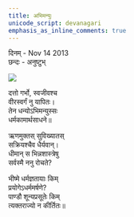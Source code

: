 ```yaml
---
title: अभिमन्युः
unicode_script: devanagari
emphasis_as_inline_comments: true
---
```

दिनम् \- Nov 14 2013  
छन्दः \- अनुष्टुभ्  
    
[![](https://upload.wikimedia.org/wikipedia/commons/thumb/1/1a/Halebid2.JPG/320px-Halebid2.JPG)](https://upload.wikimedia.org/wikipedia/commons/thumb/1/1a/Halebid2.JPG/320px-Halebid2.JPG)  
    
    
दत्तो गर्भो, स्वजीवश्च  
वीरस्वर्गं नु यापितः।  
तेन धन्योऽभिमन्युस्सः  
धर्मकामार्थसाधने॥  
    
ऋणमुक्तस् सुविख्यातस्  
सक्रियश्चैव धैर्यवान्।  
धीमान् स भिन्नशास्त्रेषु  
सर्वस्मै ननु रोचते?  
    
भीष्मे धर्मज्ञतायाः किम्  
प्रयोगेऽधर्ममर्षणे?  
पाण्डौ शून्यप्रसूतेः किम्  
त्यक्तराज्यो न कीर्तितः॥  
